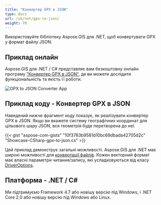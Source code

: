 ```yaml
---
title: "Конвертер GPX в JSON"
type: docs
url: /uk/net/gpx-to-json/
weight: 70
---
```


Використовуйте бібліотеку Aspose.GIS для .NET, щоб конвертувати GPX у формат файлу JSON.

## **Приклад онлайн**

Aspose.GIS для .NET / C# представляє вам безкоштовну онлайн програму ["Конвертер GPX в JSON"](https://products.aspose.app/gis/conversion/gpx-to-json), де ви можете дослідити функціональність та якість її роботи.

![GPX to JSON Converter App](conversion.png)

## **Приклад коду - Конвертер GPX в JSON**

Наведений нижче фрагмент коду показує, як реалізувати конвертер GPX в JSON. Якщо ви вкажете систему географічних координат для цільового шару JSON, вся геометрія буде перетворена до неї. 

{{< gist "aspose-com-gists" "10f3783b9581d10bc69dbada42705d2c" "Showcase-CSharp-gpx-to-json.cs" >}}

Цей приклад демонструє загальні можливості. Aspose.GIS для .NET має широкі можливості для [конвертації файлів](https://docs.aspose.com/gis/net/vector-layers/). Кожен векторний формат має власні параметри читання/запису, які успадковуються від класу [DriverOptions](https://reference.aspose.com/gis/net/aspose.gis/driveroptions).

## **Платформа - .NET / C#**

Ми підтримуємо Framework 4.7 або новішу версію під Windows, і .NET Core 2.0 або новішу версію під Windows або Linux.
